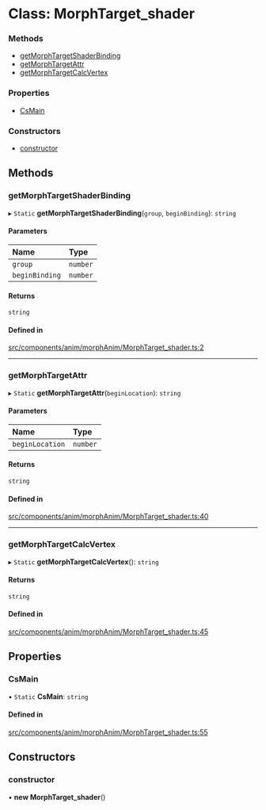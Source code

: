 # Class: MorphTarget\_shader


### Methods

- [getMorphTargetShaderBinding](MorphTarget_shader.md#getmorphtargetshaderbinding)
- [getMorphTargetAttr](MorphTarget_shader.md#getmorphtargetattr)
- [getMorphTargetCalcVertex](MorphTarget_shader.md#getmorphtargetcalcvertex)

### Properties

- [CsMain](MorphTarget_shader.md#csmain)

### Constructors

- [constructor](MorphTarget_shader.md#constructor)

## Methods

### getMorphTargetShaderBinding

▸ `Static` **getMorphTargetShaderBinding**(`group`, `beginBinding`): `string`

#### Parameters

| Name | Type |
| :------ | :------ |
| `group` | `number` |
| `beginBinding` | `number` |

#### Returns

`string`

#### Defined in

[src/components/anim/morphAnim/MorphTarget_shader.ts:2](https://github.com/Orillusion/orillusion/blob/main/src/components/anim/morphAnim/MorphTarget_shader.ts#L2)

___

### getMorphTargetAttr

▸ `Static` **getMorphTargetAttr**(`beginLocation`): `string`

#### Parameters

| Name | Type |
| :------ | :------ |
| `beginLocation` | `number` |

#### Returns

`string`

#### Defined in

[src/components/anim/morphAnim/MorphTarget_shader.ts:40](https://github.com/Orillusion/orillusion/blob/main/src/components/anim/morphAnim/MorphTarget_shader.ts#L40)

___

### getMorphTargetCalcVertex

▸ `Static` **getMorphTargetCalcVertex**(): `string`

#### Returns

`string`

#### Defined in

[src/components/anim/morphAnim/MorphTarget_shader.ts:45](https://github.com/Orillusion/orillusion/blob/main/src/components/anim/morphAnim/MorphTarget_shader.ts#L45)

## Properties

### CsMain

▪ `Static` **CsMain**: `string`

#### Defined in

[src/components/anim/morphAnim/MorphTarget_shader.ts:55](https://github.com/Orillusion/orillusion/blob/main/src/components/anim/morphAnim/MorphTarget_shader.ts#L55)

## Constructors

### constructor

• **new MorphTarget_shader**()
